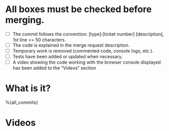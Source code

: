 # All boxes must be checked before merging.

- [ ] The commit follows the convention: [type]:[ticket number] [description], 1st line <= 50 characters.
- [ ] The code is explained in the merge request description.
- [ ] Temporary work is removed (commented code, console logs, etc.).
- [ ] Tests have been added or updated when necessary.
- [ ] A video showing the code working with the browser console displayed has been added to the “Videos” section

# What is it?

%{all_commits}

# Videos
